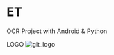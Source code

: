 # ET
OCR Project with Android & Python 


LOGO
![git_logo](https://user-images.githubusercontent.com/47199328/66376365-72d9b480-e9ea-11e9-94e0-234d87e58045.png)

